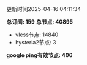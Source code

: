 更新时间2025-04-16 04:11:34

**总订阅: 159**
**总节点: 40895**
- vless节点: 14840
- hysteria2节点: 3

**google ping有效节点: 406**
